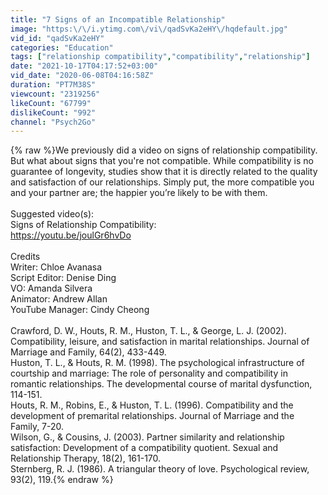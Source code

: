 ```yaml
---
title: "7 Signs of an Incompatible Relationship"
image: "https:\/\/i.ytimg.com\/vi\/qadSvKa2eHY\/hqdefault.jpg"
vid_id: "qadSvKa2eHY"
categories: "Education"
tags: ["relationship compatibility","compatibility","relationship"]
date: "2021-10-17T04:17:52+03:00"
vid_date: "2020-06-08T04:16:58Z"
duration: "PT7M38S"
viewcount: "2319256"
likeCount: "67799"
dislikeCount: "992"
channel: "Psych2Go"
---
```

{% raw %}We previously did a video on signs of relationship compatibility. But what about signs that you're not compatible. While compatibility is no guarantee of longevity, studies show that it is directly related to the quality and satisfaction of our relationships. Simply put, the more compatible you and your partner are; the happier you’re likely to be with them. <br /><br />Suggested video(s): <br />Signs of Relationship Compatibility: <br /><a rel="nofollow" target="blank" href="https://youtu.be/joulGr6hvDo">https://youtu.be/joulGr6hvDo</a><br /><br />Credits <br />Writer: Chloe Avanasa<br />Script Editor: Denise Ding <br />VO: Amanda Silvera <br />Animator: Andrew Allan <br />YouTube Manager: Cindy Cheong<br /><br />Crawford, D. W., Houts, R. M., Huston, T. L., &amp; George, L. J. (2002). Compatibility, leisure, and satisfaction in marital relationships. Journal of Marriage and Family, 64(2), 433-449.<br />Huston, T. L., &amp; Houts, R. M. (1998). The psychological infrastructure of courtship and marriage: The role of personality and compatibility in romantic relationships. The developmental course of marital dysfunction, 114-151.<br />Houts, R. M., Robins, E., &amp; Huston, T. L. (1996). Compatibility and the development of premarital relationships. Journal of Marriage and the Family, 7-20.<br />Wilson, G., &amp; Cousins, J. (2003). Partner similarity and relationship satisfaction: Development of a compatibility quotient. Sexual and Relationship Therapy, 18(2), 161-170.<br />Sternberg, R. J. (1986). A triangular theory of love. Psychological review, 93(2), 119.{% endraw %}

